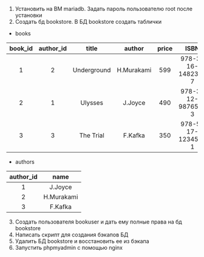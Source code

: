 1) Установить на ВМ mariadb. Задать пароль пользователю root после установки
2) Создать бд bookstore. В БД bookstore создать таблички
- books

|book_id|author_id|title|author|price|ISBN|
|:---:|:---:|:---:|:---:|:---:|:---:|
|1|2|Underground|H.Murakami|599|978-3-16-148239-7|
|2|1|Ulysses|J.Joyce|490|978-3-12-987654-3|
|3|3|The Trial|F.Kafka|350|978-5-17-123456-1|

- authors

|author_id|name|
|:---:|:---:|
|1|J.Joyce|
|2|H.Murakami|
|3|F.Kafka|

3) Создать пользователя bookuser и дать ему полные права на бд bookstore
4) Написать скрипт для создания бэкапов БД
5) Удалить БД bookstore и восстановить ее из бэкапа
6) Запустить phpmyadmin с помощью nginx

